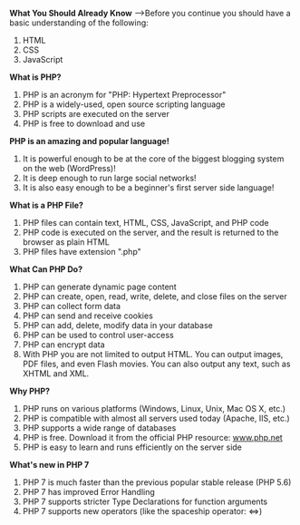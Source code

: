**What You Should Already Know**
-->Before you continue you should have a basic understanding of the following:

1.	HTML
2.	CSS
3.	JavaScript

**What is PHP?**
1.	PHP is an acronym for "PHP: Hypertext Preprocessor"
2.	PHP is a widely-used, open source scripting language
3.	PHP scripts are executed on the server
4.	PHP is free to download and use

**PHP is an amazing and popular language!**
1.	It is powerful enough to be at the core of the biggest blogging system on the web (WordPress)!
2.	It is deep enough to run large social networks!
3.	It is also easy enough to be a beginner's first server side language!

**What is a PHP File?**
1.	PHP files can contain text, HTML, CSS, JavaScript, and PHP code
2.	PHP code is executed on the server, and the result is returned to the browser as plain HTML
3.	PHP files have extension ".php"

**What Can PHP Do?**
1.	PHP can generate dynamic page content
2.	PHP can create, open, read, write, delete, and close files on the server
3.	PHP can collect form data
4.	PHP can send and receive cookies
5.	PHP can add, delete, modify data in your database
6.	PHP can be used to control user-access
7.	PHP can encrypt data
8.	With PHP you are not limited to output HTML. You can output images, PDF files, and even Flash movies. You can also output any text, such as XHTML and XML.

**Why PHP?**
1.	PHP runs on various platforms (Windows, Linux, Unix, Mac OS X, etc.)
2.	PHP is compatible with almost all servers used today (Apache, IIS, etc.)
3.	PHP supports a wide range of databases
4.	PHP is free. Download it from the official PHP resource: www.php.net
5.	PHP is easy to learn and runs efficiently on the server side
   
**What's new in PHP 7**
1.	PHP 7 is much faster than the previous popular stable release (PHP 5.6)
2.	PHP 7 has improved Error Handling
3.	PHP 7 supports stricter Type Declarations for function arguments
4.	PHP 7 supports new operators (like the spaceship operator: <=>)
